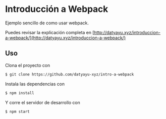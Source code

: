 # Introducción a Webpack

Ejemplo sencillo de como usar webpack.

Puedes revisar la explicación completa en [http://datyayu.xyz/introduccion-a-webpack/](http://datyayu.xyz/introduccion-a-webpack/)


## Uso
Clona el proyecto con 
```sh
$ git clone https://github.com/datyayu-xyz/intro-a-webpack
```

Instala las dependencias con
```sh
$ npm install
```

Y corre el servidor de desarrollo con
```sh
$ npm start
```